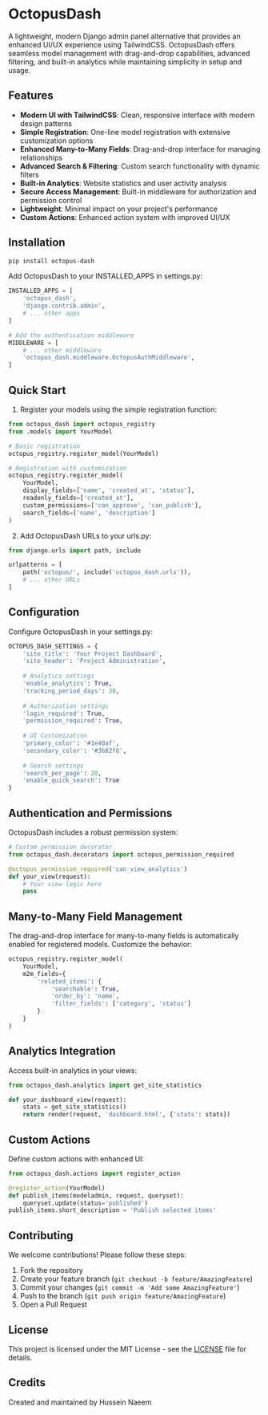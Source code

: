 # OctopusDash

A lightweight, modern Django admin panel alternative that provides an enhanced UI/UX experience using TailwindCSS. OctopusDash offers seamless model management with drag-and-drop capabilities, advanced filtering, and built-in analytics while maintaining simplicity in setup and usage.

## Features

- **Modern UI with TailwindCSS**: Clean, responsive interface with modern design patterns
- **Simple Registration**: One-line model registration with extensive customization options
- **Enhanced Many-to-Many Fields**: Drag-and-drop interface for managing relationships
- **Advanced Search & Filtering**: Custom search functionality with dynamic filters
- **Built-in Analytics**: Website statistics and user activity analysis
- **Secure Access Management**: Built-in middleware for authorization and permission control
- **Lightweight**: Minimal impact on your project's performance
- **Custom Actions**: Enhanced action system with improved UI/UX

## Installation

```bash
pip install octopus-dash
```

Add OctopusDash to your INSTALLED_APPS in settings.py:

```python
INSTALLED_APPS = [
    'octopus_dash',
    'django.contrib.admin',
    # ... other apps
]

# Add the authentication middleware
MIDDLEWARE = [
    # ... other middleware
    'octopus_dash.middleware.OctopusAuthMiddleware',
]
```

## Quick Start

1. Register your models using the simple registration function:

```python
from octopus_dash import octopus_registry
from .models import YourModel

# Basic registration
octopus_registry.register_model(YourModel)

# Registration with customization
octopus_registry.register_model(
    YourModel,
    display_fields=['name', 'created_at', 'status'],
    readonly_fields=['created_at'],
    custom_permissions=['can_approve', 'can_publish'],
    search_fields=['name', 'description']
)
```

2. Add OctopusDash URLs to your urls.py:

```python
from django.urls import path, include

urlpatterns = [
    path('octopus/', include('octopus_dash.urls')),
    # ... other URLs
]
```

## Configuration

Configure OctopusDash in your settings.py:

```python
OCTOPUS_DASH_SETTINGS = {
    'site_title': 'Your Project Dashboard',
    'site_header': 'Project Administration',
    
    # Analytics settings
    'enable_analytics': True,
    'tracking_period_days': 30,
    
    # Authorization settings
    'login_required': True,
    'permission_required': True,
    
    # UI Customization
    'primary_color': '#1e40af',
    'secondary_color': '#3b82f6',
    
    # Search settings
    'search_per_page': 20,
    'enable_quick_search': True
}
```

## Authentication and Permissions

OctopusDash includes a robust permission system:

```python
# Custom permission decorator
from octopus_dash.decorators import octopus_permission_required

@octopus_permission_required('can_view_analytics')
def your_view(request):
    # Your view logic here
    pass
```

## Many-to-Many Field Management

The drag-and-drop interface for many-to-many fields is automatically enabled for registered models. Customize the behavior:

```python
octopus_registry.register_model(
    YourModel,
    m2m_fields={
        'related_items': {
            'searchable': True,
            'order_by': 'name',
            'filter_fields': ['category', 'status']
        }
    }
)
```

## Analytics Integration

Access built-in analytics in your views:

```python
from octopus_dash.analytics import get_site_statistics

def your_dashboard_view(request):
    stats = get_site_statistics()
    return render(request, 'dashboard.html', {'stats': stats})
```

## Custom Actions

Define custom actions with enhanced UI:

```python
from octopus_dash.actions import register_action

@register_action(YourModel)
def publish_items(modeladmin, request, queryset):
    queryset.update(status='published')
publish_items.short_description = 'Publish selected items'
```

## Contributing

We welcome contributions! Please follow these steps:

1. Fork the repository
2. Create your feature branch (`git checkout -b feature/AmazingFeature`)
3. Commit your changes (`git commit -m 'Add some AmazingFeature'`)
4. Push to the branch (`git push origin feature/AmazingFeature`)
5. Open a Pull Request

## License

This project is licensed under the MIT License - see the [LICENSE](LICENSE) file for details.

<!-- ## Support -->

<!-- - Documentation: [Full Documentation](https://octopusdash.readthedocs.io/) -->
<!-- - Issues: [GitHub Issues](https://github.com/octopusdash/octopusdash/issues) -->
<!-- - Community: [Discord Server](https://discord.gg/octopusdash) -->

## Credits

Created and maintained by Hussein Naeem